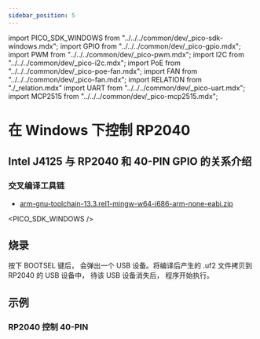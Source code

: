 ```yaml
---
sidebar_position: 5
---
```


import PICO_SDK_WINDOWS from "../../../common/dev/\_pico-sdk-windows.mdx";
import GPIO from "../../../common/dev/\_pico-gpio.mdx";
import PWM from "../../../common/dev/\_pico-pwm.mdx";
import I2C from "../../../common/dev/\_pico-i2c.mdx";
import PoE from "../../../common/dev/\_pico-poe-fan.mdx";
import FAN from "../../../common/dev/\_pico-fan.mdx";
import RELATION from "./\_relation.mdx"
import UART from "../../../common/dev/\_pico-uart.mdx";
import MCP2515 from "../../../common/dev/\_pico-mcp2515.mdx";

# 在 Windows 下控制 RP2040

## Intel J4125 与 RP2040 和 40-PIN GPIO 的关系介绍

<RELATION />

### 交叉编译工具链

- [arm-gnu-toolchain-13.3.rel1-mingw-w64-i686-arm-none-eabi.zip](https://developer.arm.com/-/media/Files/downloads/gnu/13.3.rel1/binrel/arm-gnu-toolchain-13.3.rel1-mingw-w64-i686-arm-none-eabi.zip)

<PICO_SDK_WINDOWS />

## 烧录

按下 BOOTSEL 键后， 会弹出一个 USB 设备。将编译后产生的 .uf2 文件拷贝到 RP2040 的 USB 设备中， 待该 USB 设备消失后， 程序开始执行。

## 示例

### RP2040 控制 40-PIN

<Tabs queryString="type">
    <TabItem value="GPIO">
       <GPIO flash_url="./flash" gpio_definition="./gpio" product_name="Radxa X4"  led_pin="PIN_5" platform="Windows" />
    </TabItem>
    <TabItem value="I2C">
        <I2C flash_url="./flash" product_name="Radxa X4"  scl_pin="PIN_5" sda_pin="PIN_3" platform="Windows" />
    </TabItem>
    <TabItem value="MCP2515">
        <MCP2515 flash_url="./flash" product_name="Radxa X4"  spi_sck="PIN_13" spi_rx="PIN_7" spi_tx="PIN_15" spi_cs="PIN_11" platform="Linux" />
    </TabItem>
     <TabItem value="PWM">
       <PWM flash_url="./flash" product_name="Radxa X4" led_pin="PIN_5" platform="Windows" />
    </TabItem>
     <TabItem value="PoE FAN">
       <PoE flash_url="./flash" product_name="Radxa X4" poe_name="瑞莎 25W PoE+ HAT X4 专用款" poe_img="/img/x/x4/25w_poe_plus_for_x4_04.webp" platform="Windows" />
    </TabItem>
     <TabItem value="UART">
      <UART flash_url="./flash" tty_num="ttyS4" platform="Windows" />
    </TabItem>
</Tabs>
